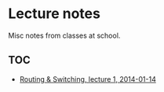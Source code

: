 # Lecture notes #
Misc notes from classes at school.

## TOC ##
* [Routing & Switching, lecture 1, 2014-01-14](https://github.com/jackbenny/lecture-notes/blob/master/RoutingAndSwitching/lecture1.pdf)


